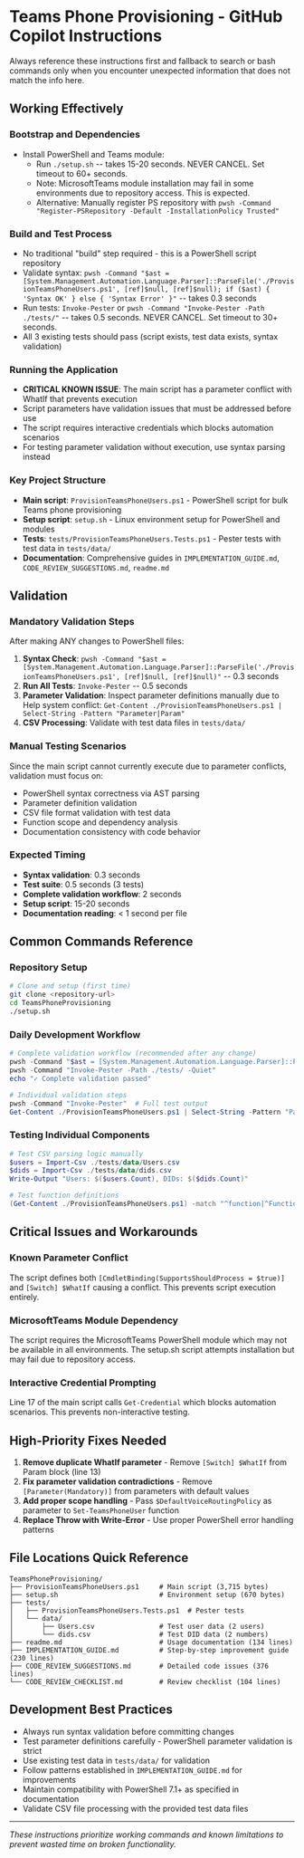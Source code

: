 # Teams Phone Provisioning - GitHub Copilot Instructions

Always reference these instructions first and fallback to search or bash commands only when you encounter unexpected information that does not match the info here.

## Working Effectively

### Bootstrap and Dependencies
- Install PowerShell and Teams module:
  - Run `./setup.sh` -- takes 15-20 seconds. NEVER CANCEL. Set timeout to 60+ seconds.
  - Note: MicrosoftTeams module installation may fail in some environments due to repository access. This is expected.
  - Alternative: Manually register PS repository with `pwsh -Command "Register-PSRepository -Default -InstallationPolicy Trusted"`

### Build and Test Process
- No traditional "build" step required - this is a PowerShell script repository
- Validate syntax: `pwsh -Command "$ast = [System.Management.Automation.Language.Parser]::ParseFile('./ProvisionTeamsPhoneUsers.ps1', [ref]$null, [ref]$null); if ($ast) { 'Syntax OK' } else { 'Syntax Error' }"` -- takes 0.3 seconds
- Run tests: `Invoke-Pester` or `pwsh -Command "Invoke-Pester -Path ./tests/"` -- takes 0.5 seconds. NEVER CANCEL. Set timeout to 30+ seconds.
- All 3 existing tests should pass (script exists, test data exists, syntax validation)

### Running the Application
- **CRITICAL KNOWN ISSUE**: The main script has a parameter conflict with WhatIf that prevents execution
- Script parameters have validation issues that must be addressed before use
- The script requires interactive credentials which blocks automation scenarios
- For testing parameter validation without execution, use syntax parsing instead

### Key Project Structure
- **Main script**: `ProvisionTeamsPhoneUsers.ps1` - PowerShell script for bulk Teams phone provisioning
- **Setup script**: `setup.sh` - Linux environment setup for PowerShell and modules  
- **Tests**: `tests/ProvisionTeamsPhoneUsers.Tests.ps1` - Pester tests with test data in `tests/data/`
- **Documentation**: Comprehensive guides in `IMPLEMENTATION_GUIDE.md`, `CODE_REVIEW_SUGGESTIONS.md`, `readme.md`

## Validation

### Mandatory Validation Steps
After making ANY changes to PowerShell files:
1. **Syntax Check**: `pwsh -Command "$ast = [System.Management.Automation.Language.Parser]::ParseFile('./ProvisionTeamsPhoneUsers.ps1', [ref]$null, [ref]$null)"` -- 0.3 seconds
2. **Run All Tests**: `Invoke-Pester` -- 0.5 seconds  
3. **Parameter Validation**: Inspect parameter definitions manually due to Help system conflict: `Get-Content ./ProvisionTeamsPhoneUsers.ps1 | Select-String -Pattern "Parameter|Param"`
4. **CSV Processing**: Validate with test data files in `tests/data/`

### Manual Testing Scenarios
Since the main script cannot currently execute due to parameter conflicts, validation must focus on:
- PowerShell syntax correctness via AST parsing
- Parameter definition validation  
- CSV file format validation with test data
- Function scope and dependency analysis
- Documentation consistency with code behavior

### Expected Timing
- **Syntax validation**: 0.3 seconds
- **Test suite**: 0.5 seconds (3 tests)  
- **Complete validation workflow**: 2 seconds
- **Setup script**: 15-20 seconds  
- **Documentation reading**: < 1 second per file

## Common Commands Reference

### Repository Setup
```bash
# Clone and setup (first time)
git clone <repository-url>
cd TeamsPhoneProvisioning
./setup.sh
```

### Daily Development Workflow  
```powershell
# Complete validation workflow (recommended after any change)
pwsh -Command "$ast = [System.Management.Automation.Language.Parser]::ParseFile('./ProvisionTeamsPhoneUsers.ps1', [ref]$null, [ref]$null); if ($ast) { '✓ Syntax OK' }"
pwsh -Command "Invoke-Pester -Path ./tests/ -Quiet"
echo "✓ Complete validation passed"

# Individual validation steps
pwsh -Command "Invoke-Pester"  # Full test output
Get-Content ./ProvisionTeamsPhoneUsers.ps1 | Select-String -Pattern "Parameter|Param"
```

### Testing Individual Components
```powershell
# Test CSV parsing logic manually
$users = Import-Csv ./tests/data/Users.csv
$dids = Import-Csv ./tests/data/dids.csv
Write-Output "Users: $($users.Count), DIDs: $($dids.Count)"

# Test function definitions
(Get-Content ./ProvisionTeamsPhoneUsers.ps1) -match "^function|^Function"
```

## Critical Issues and Workarounds

### Known Parameter Conflict
The script defines both `[CmdletBinding(SupportsShouldProcess = $true)]` and `[Switch] $WhatIf` causing a conflict. This prevents script execution entirely.

### MicrosoftTeams Module Dependency  
The script requires the MicrosoftTeams PowerShell module which may not be available in all environments. The setup.sh script attempts installation but may fail due to repository access.

### Interactive Credential Prompting
Line 17 of the main script calls `Get-Credential` which blocks automation scenarios. This prevents non-interactive testing.

## High-Priority Fixes Needed

1. **Remove duplicate WhatIf parameter** - Remove `[Switch] $WhatIf` from Param block (line 13)
2. **Fix parameter validation contradictions** - Remove `[Parameter(Mandatory)]` from parameters with default values
3. **Add proper scope handling** - Pass `$DefaultVoiceRoutingPolicy` as parameter to `Set-TeamsPhoneUser` function  
4. **Replace Throw with Write-Error** - Use proper PowerShell error handling patterns

## File Locations Quick Reference

```
TeamsPhoneProvisioning/
├── ProvisionTeamsPhoneUsers.ps1     # Main script (3,715 bytes)
├── setup.sh                         # Environment setup (670 bytes) 
├── tests/
│   ├── ProvisionTeamsPhoneUsers.Tests.ps1  # Pester tests
│   └── data/
│       ├── Users.csv                # Test user data (2 users)
│       └── dids.csv                 # Test DID data (2 numbers)
├── readme.md                        # Usage documentation (134 lines)
├── IMPLEMENTATION_GUIDE.md          # Step-by-step improvement guide (230 lines)
├── CODE_REVIEW_SUGGESTIONS.md       # Detailed code issues (376 lines)  
└── CODE_REVIEW_CHECKLIST.md         # Review checklist (104 lines)
```

## Development Best Practices

- Always run syntax validation before committing changes
- Test parameter definitions carefully - PowerShell parameter validation is strict
- Use existing test data in `tests/data/` for validation
- Follow patterns established in `IMPLEMENTATION_GUIDE.md` for improvements
- Maintain compatibility with PowerShell 7.1+ as specified in documentation
- Validate CSV file processing with the provided test data files

---

*These instructions prioritize working commands and known limitations to prevent wasted time on broken functionality.*